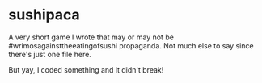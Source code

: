 sushipaca
=========

A very short game I wrote that may or may not be #wrimosagainsttheeatingofsushi propaganda. Not much else to say since there's just one file here.

But yay, I coded something and it didn't break!